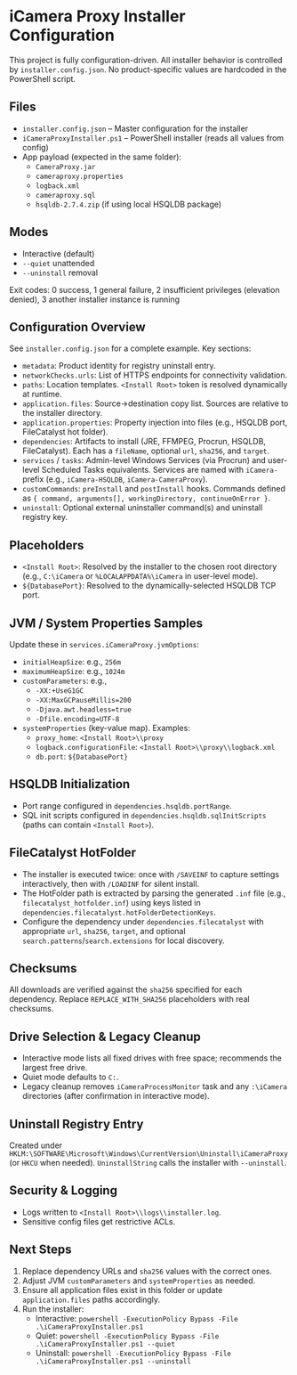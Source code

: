 # iCamera Proxy Installer Configuration

This project is fully configuration-driven. All installer behavior is controlled by `installer.config.json`. No product-specific values are hardcoded in the PowerShell script.

## Files
- `installer.config.json` – Master configuration for the installer
- `iCameraProxyInstaller.ps1` – PowerShell installer (reads all values from config)
- App payload (expected in the same folder):
  - `CameraProxy.jar`
  - `cameraproxy.properties`
  - `logback.xml`
  - `cameraproxy.sql`
  - `hsqldb-2.7.4.zip` (if using local HSQLDB package)

## Modes
- Interactive (default)
- `--quiet` unattended
- `--uninstall` removal

Exit codes: 0 success, 1 general failure, 2 insufficient privileges (elevation denied), 3 another installer instance is running

## Configuration Overview
See `installer.config.json` for a complete example. Key sections:

- `metadata`: Product identity for registry uninstall entry.
- `networkChecks.urls`: List of HTTPS endpoints for connectivity validation.
- `paths`: Location templates. `<Install Root>` token is resolved dynamically at runtime.
- `application.files`: Source→destination copy list. Sources are relative to the installer directory.
- `application.properties`: Property injection into files (e.g., HSQLDB port, FileCatalyst hot folder).
- `dependencies`: Artifacts to install (JRE, FFMPEG, Procrun, HSQLDB, FileCatalyst). Each has a `fileName`, optional `url`, `sha256`, and `target`.
- `services` / `tasks`: Admin-level Windows Services (via Procrun) and user-level Scheduled Tasks equivalents. Services are named with `iCamera-` prefix (e.g., `iCamera-HSQLDB`, `iCamera-CameraProxy`).
- `customCommands`: `preInstall` and `postInstall` hooks. Commands defined as `{ command, arguments[], workingDirectory, continueOnError }`.
- `uninstall`: Optional external uninstaller command(s) and uninstall registry key.

## Placeholders
- `<Install Root>`: Resolved by the installer to the chosen root directory (e.g., `C:\iCamera` or `%LOCALAPPDATA%\iCamera` in user-level mode).
- `${DatabasePort}`: Resolved to the dynamically-selected HSQLDB TCP port.

## JVM / System Properties Samples
Update these in `services.iCameraProxy.jvmOptions`:
- `initialHeapSize`: e.g., `256m`
- `maximumHeapSize`: e.g., `1024m`
- `customParameters`: e.g.,
  - `-XX:+UseG1GC`
  - `-XX:MaxGCPauseMillis=200`
  - `-Djava.awt.headless=true`
  - `-Dfile.encoding=UTF-8`
- `systemProperties` (key-value map). Examples:
  - `proxy_home`: `<Install Root>\\proxy`
  - `logback.configurationFile`: `<Install Root>\\proxy\\logback.xml`
  - `db.port`: `${DatabasePort}`

## HSQLDB Initialization
- Port range configured in `dependencies.hsqldb.portRange`.
- SQL init scripts configured in `dependencies.hsqldb.sqlInitScripts` (paths can contain `<Install Root>`).

## FileCatalyst HotFolder
- The installer is executed twice: once with `/SAVEINF` to capture settings interactively, then with `/LOADINF` for silent install.
- The HotFolder path is extracted by parsing the generated `.inf` file (e.g., `filecatalyst_hotfolder.inf`) using keys listed in `dependencies.filecatalyst.hotFolderDetectionKeys`.
- Configure the dependency under `dependencies.filecatalyst` with appropriate `url`, `sha256`, `target`, and optional `search.patterns`/`search.extensions` for local discovery.

## Checksums
All downloads are verified against the `sha256` specified for each dependency. Replace `REPLACE_WITH_SHA256` placeholders with real checksums.

## Drive Selection & Legacy Cleanup
- Interactive mode lists all fixed drives with free space; recommends the largest free drive.
- Quiet mode defaults to `C:`.
- Legacy cleanup removes `iCameraProcessMonitor` task and any `:\iCamera` directories (after confirmation in interactive mode).

## Uninstall Registry Entry
Created under `HKLM:\SOFTWARE\Microsoft\Windows\CurrentVersion\Uninstall\iCameraProxy` (or `HKCU` when needed). `UninstallString` calls the installer with `--uninstall`.

## Security & Logging
- Logs written to `<Install Root>\\logs\\installer.log`.
- Sensitive config files get restrictive ACLs.

## Next Steps
1. Replace dependency URLs and `sha256` values with the correct ones.
2. Adjust JVM `customParameters` and `systemProperties` as needed.
3. Ensure all application files exist in this folder or update `application.files` paths accordingly.
4. Run the installer:
   - Interactive: `powershell -ExecutionPolicy Bypass -File .\iCameraProxyInstaller.ps1`
   - Quiet: `powershell -ExecutionPolicy Bypass -File .\iCameraProxyInstaller.ps1 --quiet`
   - Uninstall: `powershell -ExecutionPolicy Bypass -File .\iCameraProxyInstaller.ps1 --uninstall`
